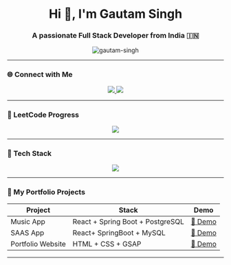<h1 align="center">Hi 👋, I'm Gautam Singh</h1>
<h3 align="center">A passionate Full Stack Developer from India 🇮🇳</h3>

<p align="center">
  <img src="https://komarev.com/ghpvc/?username=gautam-singh&label=Profile%20views&color=0e75b6&style=flat" alt="gautam-singh" />
</p>

---

### 🌐 Connect with Me

<p align="center">
  <a href="www.linkedin.com/in/gautam-singh-1962b4348" target="_blank">
    <img src="https://img.shields.io/badge/-LinkedIn-blue?style=for-the-badge&logo=linkedin&logoColor=white" />
  </a>
  <a href="https://leetcode.com/u/GautamSinghnewbie" target="_blank">
    <img src="https://img.shields.io/badge/LeetCode-FFA116?style=for-the-badge&logo=leetcode&logoColor=white" />
  </a>
</p>

---

### 🧠 LeetCode Progress

<p align="center">
  <img src="https://leetcard.jacoblin.cool/GautamSinghnewbie?theme=dark&font=baloo&ext=heatmap" />
</p>

---

### 🧰 Tech Stack

<p align="center">
  <img src="https://skillicons.dev/icons?i=html,css,js,react,nextjs,nodejs,docker,java,spring,mysql,mongodb,git,github,linux" />
</p>

---

### 📌 My Portfolio Projects

| Project | Stack | Demo |
|--------|-------|------|
| Music App | React + Spring Boot + PostgreSQL | [🔗 Demo](https://frimum.vercel.app) |
| SAAS App | React+ SpringBoot + MySQL | [🔗 Demo](https://your-app-link.com) |
| Portfolio Website | HTML + CSS + GSAP | [🔗 Demo](https://gautamsingh.vercel.app/) |

---
